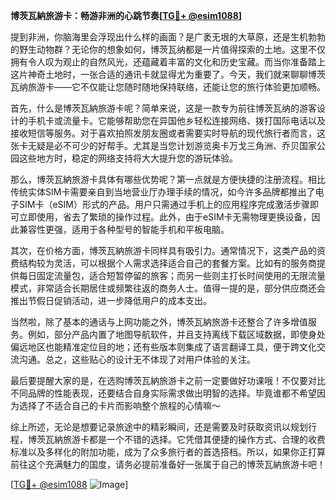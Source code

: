 **博茨瓦納旅游卡：畅游非洲的心跳节奏[[TG💪+ @esim1088](https://t.me/s/esim1088)]**

提到非洲，你脑海里会浮现出什么样的画面？是广袤无垠的大草原，还是生机勃勃的野生动物群？无论你的想象如何，博茨瓦纳都是一片值得探索的土地。这里不仅拥有令人叹为观止的自然风光，还蕴藏着丰富的文化和历史宝藏。而当你准备踏上这片神奇土地时，一张合适的通讯卡就显得尤为重要了。今天，我们就来聊聊博茨瓦纳旅游卡——它不仅能让您随时随地保持联络，还能让您的旅行体验更加顺畅。

首先，什么是博茨瓦納旅游卡呢？简单来说，这是一款专为前往博茨瓦纳的游客设计的手机卡或流量卡。它能够帮助您在异国他乡轻松连接网络、拨打国际电话以及接收短信等服务。对于喜欢拍照发朋友圈或者需要实时导航的现代旅行者而言，这张卡无疑是必不可少的好帮手。尤其是当您计划游览奥卡万戈三角洲、乔贝国家公园这些地方时，稳定的网络支持将大大提升您的游玩体验。

那么，博茨瓦納旅游卡具体有哪些优势呢？第一点就是方便快捷的注册流程。相比传统实体SIM卡需要亲自到当地营业厅办理手续的情况，如今许多品牌都推出了电子SIM卡（eSIM）形式的产品。用户只需通过手机上的应用程序完成激活步骤即可立即使用，省去了繁琐的操作过程。此外，由于eSIM卡无需物理更换设备，因此兼容性更强，适用于各种型号的智能手机和平板电脑。

其次，在价格方面，博茨瓦納旅游卡同样具有吸引力。通常情况下，这类产品的资费结构较为灵活，可以根据个人需求选择适合自己的套餐方案。比如有的服务商提供每日固定流量包，适合短暂停留的旅客；而另一些则主打长时间使用的无限流量模式，非常适合长期居住或频繁往返的商务人士。值得一提的是，部分供应商还会推出节假日促销活动，进一步降低用户的成本支出。

当然啦，除了基本的通话与上网功能之外，博茨瓦納旅游卡还整合了许多增值服务。例如，部分产品内置了地图导航软件，并且支持离线下载区域数据，即使身处偏远地区也能精准定位目的地；还有些版本则集成了语言翻译工具，便于跨文化交流沟通。总之，这些贴心的设计无不体现了对用户体验的关注。

最后要提醒大家的是，在选购博茨瓦納旅游卡之前一定要做好功课哦！不仅要对比不同品牌的性能表现，还要结合自身实际需求做出明智的选择。毕竟谁都不希望因为选择了不适合自己的卡片而影响整个旅程的心情嘛～

综上所述，无论是想要记录旅途中的精彩瞬间，还是需要及时获取资讯以规划行程，博茨瓦納旅游卡都是一个不错的选择。它凭借其便捷的操作方式、合理的收费标准以及多样化的附加功能，成为了众多旅行者的首选搭档。所以，如果你正打算前往这个充满魅力的国度，请务必提前准备好一张属于自己的博茨瓦納旅游卡吧！

[[TG💪+ @esim1088](https://t.me/s/esim1088) ![Image](https://i.postimg.cc/4NQfJmqS/Snipaste-2025-05-13-00-14-12.png)]